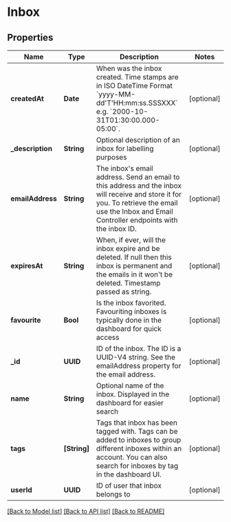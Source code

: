 # Inbox

## Properties
Name | Type | Description | Notes
------------ | ------------- | ------------- | -------------
**createdAt** | **Date** | When was the inbox created. Time stamps are in ISO DateTime Format &#x60;yyyy-MM-dd&#39;T&#39;HH:mm:ss.SSSXXX&#x60; e.g. &#x60;2000-10-31T01:30:00.000-05:00&#x60;. | [optional] 
**_description** | **String** | Optional description of an inbox for labelling purposes | [optional] 
**emailAddress** | **String** | The inbox&#39;s email address. Send an email to this address and the inbox will receive and store it for you. To retrieve the email use the Inbox and Email Controller endpoints with the inbox ID. | [optional] 
**expiresAt** | **String** | When, if ever, will the inbox expire and be deleted. If null then this inbox is permanent and the emails in it won&#39;t be deleted. Timestamp passed as string. | [optional] 
**favourite** | **Bool** | Is the inbox favorited. Favouriting inboxes is typically done in the dashboard for quick access | [optional] 
**_id** | **UUID** | ID of the inbox. The ID is a UUID-V4 string. See the emailAddress property for the email address. | [optional] 
**name** | **String** | Optional name of the inbox. Displayed in the dashboard for easier search | [optional] 
**tags** | **[String]** | Tags that inbox has been tagged with. Tags can be added to inboxes to group different inboxes within an account. You can also search for inboxes by tag in the dashboard UI. | [optional] 
**userId** | **UUID** | ID of user that inbox belongs to | [optional] 

[[Back to Model list]](../README.md#documentation-for-models) [[Back to API list]](../README.md#documentation-for-api-endpoints) [[Back to README]](../README.md)


